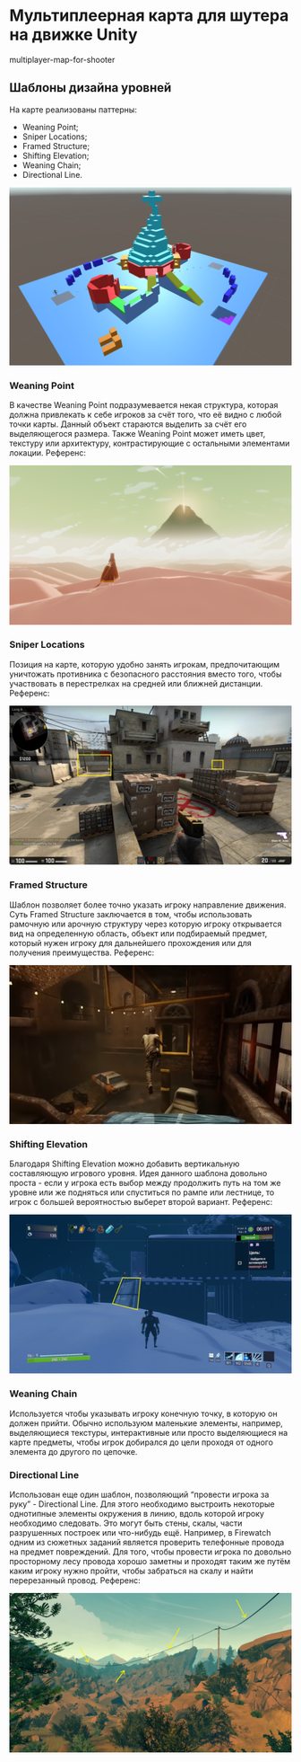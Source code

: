 # Мультиплеерная карта для шутера на движке Unity
multiplayer-map-for-shooter

## Шаблоны дизайна уровней
На карте реализованы паттерны: 
- Weaning Point;
- Sniper Locations;
- Framed Structure;
- Shifting Elevation;
- Weaning Chain;
- Directional Line.

<p align="center">
  <img src="https://github.com/Den1sovDm1triy/multiplayer-map-for-shooter/raw/main/PicturesForReadme/Exmpl_0.png"/>
</p>

### Weaning Point
В качестве Weaning Point подразумевается некая структура, которая должна привлекать к себе игроков за счёт того, что её видно с любой точки карты. Данный объект стараются выделить за счёт его выделяющегося размера. Также Weaning Point может иметь цвет, текстуру или архитектуру, контрастирующие с остальными элементами локации. Референс:
<p align="center">
  <img src="https://github.com/Den1sovDm1triy/multiplayer-map-for-shooter/raw/main/PicturesForReadme/Exmpl_1.png"/>
</p>

### Sniper Locations
Позиция на карте, которую удобно занять игрокам, предпочитающим уничтожать противника с безопасного расстояния вместо того, чтобы участвовать в перестрелках на средней или ближней дистанции. Референс:
<p align="center">
  <img src="https://github.com/Den1sovDm1triy/multiplayer-map-for-shooter/raw/main/PicturesForReadme/Exmpl_2.jpg"/>
</p>

### Framed Structure
Шаблон позволяет более точно указать игроку направление движения. Суть Framed Structure заключается в том, чтобы использовать рамочную или арочную структуру через которую игроку открывается вид на определенную область, объект или подбираемый предмет, который нужен игроку для дальнейшего прохождения или для получения преимущества. Референс:
<p align="center">
  <img src="https://github.com/Den1sovDm1triy/multiplayer-map-for-shooter/raw/main/PicturesForReadme/Exmpl_3.png"/>
</p>

### Shifting Elevation
Благодаря Shifting Elevation можно добавить вертикальную составляющую игрового уровня. Идея данного шаблона довольно проста - если у игрока есть выбор между продолжить путь на том же уровне или же подняться или спуститься по рампе или лестнице, то игрок с большей вероятностью выберет второй вариант. Референс:
<p align="center">
  <img src="https://github.com/Den1sovDm1triy/multiplayer-map-for-shooter/raw/main/PicturesForReadme/Exmpl_4.jpg"/>
</p>

### Weaning Chain
Используется чтобы указывать игроку конечную точку, в которую он должен прийти. Обычно используюм маленькие элементы, например, выделяющиеся текстуры, интерактивные или просто выделяющиеся на карте предметы, чтобы игрок добирался до цели проходя от одного элемента до другого по цепочке.

### Directional Line
Использован еще один шаблон, позволяющий “провести игрока за руку” - Directional Line. Для этого необходимо выстроить некоторые однотипные элементы окружения в линию, вдоль которой игроку необходимо следовать. Это могут быть стены, скалы, части разрушенных построек или что-нибудь ещё. Например, в Firewatch одним из сюжетных заданий является проверить телефонные провода на предмет повреждений. Для того, чтобы провести игрока по довольно просторному лесу провода хорошо заметны и проходят таким же путём каким игроку нужно пройти, чтобы забраться на скалу и найти перерезанный провод. Референс:
<p align="center">
  <img src="https://github.com/Den1sovDm1triy/multiplayer-map-for-shooter/raw/main/PicturesForReadme/Exmpl_5.png"/>
</p>

